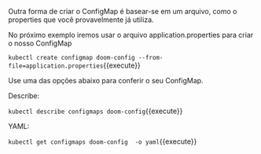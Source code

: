 
Outra forma de criar o ConfigMap é basear-se em um arquivo, como o properties que você provavelmente já utiliza.

No próximo exemplo iremos usar o arquivo application.properties para criar o nosso ConfigMap

`kubectl create configmap doom-config --from-file=application.properties`{{execute}}

Use uma das opções abaixo para conferir o seu ConfigMap.

Describe:

`kubectl describe configmaps doom-config`{{execute}}

YAML:

`kubectl get configmaps doom-config  -o yaml`{{execute}}
